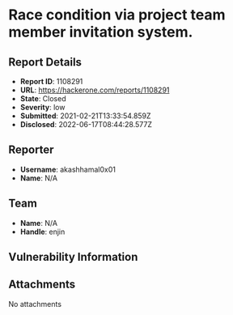 # Race condition via project team member invitation system.

## Report Details
- **Report ID**: 1108291
- **URL**: https://hackerone.com/reports/1108291
- **State**: Closed
- **Severity**: low
- **Submitted**: 2021-02-21T13:33:54.859Z
- **Disclosed**: 2022-06-17T08:44:28.577Z

## Reporter
- **Username**: akashhamal0x01
- **Name**: N/A

## Team
- **Name**: N/A
- **Handle**: enjin

## Vulnerability Information


## Attachments
No attachments
